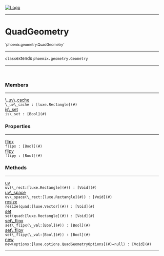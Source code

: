 
[![Logo](../../../images/logo.png)](../../../api/index.html)

---



<h1>QuadGeometry</h1>
<small>`phoenix.geometry.QuadGeometry`</small>



---

`class`extends <code><span>phoenix.geometry.Geometry</span></code>

---

&nbsp;
&nbsp;



<h3>Members</h3> <hr/><span class="member apipage">
                <a name="_uv_cache"><a class="lift" href="#_uv_cache">\_uv\_cache</a></a><div class="clear"></div><code class="signature apipage">\_uv\_cache : [luxe.Rectangle](#)</code><br/></span>
            <span class="small_desc_flat"></span><span class="member apipage">
                <a name="is_set"><a class="lift" href="#is_set">is\_set</a></a><div class="clear"></div><code class="signature apipage">is\_set : [Bool](#)</code><br/></span>
            <span class="small_desc_flat"></span>



<h3>Properties</h3> <hr/><span class="member apipage">
                <a name="flipx"><a class="lift" href="#flipx">flipx</a></a> <div class="clear"></div><code class="signature apipage">flipx : [Bool](#)</code><br/></span>
            <span class="small_desc_flat"></span><span class="member apipage">
                <a name="flipy"><a class="lift" href="#flipy">flipy</a></a> <div class="clear"></div><code class="signature apipage">flipy : [Bool](#)</code><br/></span>
            <span class="small_desc_flat"></span>



<h3>Methods</h3> <hr/><span class="method apipage">
            <a name="uv"><a class="lift" href="#uv">uv</a></a> <div class="clear"></div><code class="signature apipage">uv(\_rect:[luxe.Rectangle](#)<span></span>) : [Void](#)</code><br/><span class="small_desc_flat"></span>
        </span>
    <span class="method apipage">
            <a name="uv_space"><a class="lift" href="#uv_space">uv\_space</a></a> <div class="clear"></div><code class="signature apipage">uv\_space(\_rect:[luxe.Rectangle](#)<span></span>) : [Void](#)</code><br/><span class="small_desc_flat"></span>
        </span>
    <span class="method apipage">
            <a name="resize"><a class="lift" href="#resize">resize</a></a> <div class="clear"></div><code class="signature apipage">resize(quad:[luxe.Vector](#)<span></span>) : [Void](#)</code><br/><span class="small_desc_flat"></span>
        </span>
    <span class="method apipage">
            <a name="set"><a class="lift" href="#set">set</a></a> <div class="clear"></div><code class="signature apipage">set(quad:[luxe.Rectangle](#)<span></span>) : [Void](#)</code><br/><span class="small_desc_flat"></span>
        </span>
    <span class="method apipage">
            <a name="set_flipx"><a class="lift" href="#set_flipx">set\_flipx</a></a> <div class="clear"></div><code class="signature apipage">set\_flipx(\_val:[Bool](#)<span></span>) : [Bool](#)</code><br/><span class="small_desc_flat"></span>
        </span>
    <span class="method apipage">
            <a name="set_flipy"><a class="lift" href="#set_flipy">set\_flipy</a></a> <div class="clear"></div><code class="signature apipage">set\_flipy(\_val:[Bool](#)<span></span>) : [Bool](#)</code><br/><span class="small_desc_flat"></span>
        </span>
    <span class="method apipage">
            <a name="new"><a class="lift" href="#new">new</a></a> <div class="clear"></div><code class="signature apipage">new(options:[luxe.options.QuadGeometryOptions](#)<span>=null</span>) : [Void](#)</code><br/><span class="small_desc_flat"></span>
        </span>
    





---

&nbsp;
&nbsp;
&nbsp;
&nbsp;